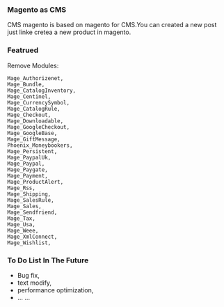 ### Magento as CMS

CMS magento is based on magento for CMS.You can created a new post just linke cretea a new product in magento.

### Featrued
Remove Modules:

```
Mage_Authorizenet,
Mage_Bundle,
Mage_CatalogInventory,
Mage_Centinel,
Mage_CurrencySymbol,
Mage_CatalogRule,
Mage_Checkout,
Mage_Downloadable,
Mage_GoogleCheckout,
Mage_GoogleBase,
Mage_GiftMessage,
Phoenix_Moneybookers,
Mage_Persistent,
Mage_PaypalUk,
Mage_Paypal,
Mage_Paygate,
Mage_Payment,
Mage_ProductAlert,
Mage_Rss,
Mage_Shipping,
Mage_SalesRule,
Mage_Sales,
Mage_Sendfriend,
Mage_Tax,
Mage_Usa,
Mage_Weee,
Mage_XmlConnect,
Mage_Wishlist,
```

### To Do List In The Future
* Bug fix,
* text modify,
* performance optimization,
* ... ...

